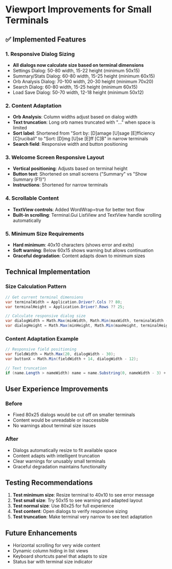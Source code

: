 # Viewport Improvements for Small Terminals

## ✅ Implemented Features

### 1. Responsive Dialog Sizing
- **All dialogs now calculate size based on terminal dimensions**
- Settings Dialog: 50-80 width, 15-22 height (minimum 50x15)
- Summary/Stats Dialog: 60-80 width, 15-25 height (minimum 60x15)  
- Orb Analysis Dialog: 70-100 width, 20-30 height (minimum 70x20)
- Search Dialog: 60-80 width, 15-25 height (minimum 60x15)
- Load Save Dialog: 50-70 width, 12-18 height (minimum 50x12)

### 2. Content Adaptation
- **Orb Analysis**: Column widths adjust based on dialog width
- **Text truncation**: Long orb names truncated with "..." when space is limited
- **Sort label**: Shortened from "Sort by: [D]amage [U]sage [E]fficiency [C]ruciball" to "Sort: [D]mg [U]se [E]ff [C]B" in narrow terminals
- **Search field**: Responsive width and button positioning

### 3. Welcome Screen Responsive Layout
- **Vertical positioning**: Adjusts based on terminal height
- **Button text**: Shortened on small screens ("Summary" vs "Show Summary (F1)")
- **Instructions**: Shortened for narrow terminals

### 4. Scrollable Content
- **TextView controls**: Added WordWrap=true for better text flow
- **Built-in scrolling**: Terminal.Gui ListView and TextView handle scrolling automatically

### 5. Minimum Size Requirements
- **Hard minimum**: 40x10 characters (shows error and exits)
- **Soft warning**: Below 60x15 shows warning but allows continuation
- **Graceful degradation**: Content adapts down to minimum sizes

## Technical Implementation

### Size Calculation Pattern
```csharp
// Get current terminal dimensions
var terminalWidth = Application.Driver?.Cols ?? 80;
var terminalHeight = Application.Driver?.Rows ?? 25;

// Calculate responsive dialog size
var dialogWidth = Math.Max(minWidth, Math.Min(maxWidth, terminalWidth - 4));
var dialogHeight = Math.Max(minHeight, Math.Min(maxHeight, terminalHeight - 3));
```

### Content Adaptation Example
```csharp
// Responsive field positioning
var fieldWidth = Math.Max(20, dialogWidth - 30);
var buttonX = Math.Min(fieldWidth + 14, dialogWidth - 12);

// Text truncation
if (name.Length > nameWidth) name = name.Substring(0, nameWidth - 3) + "...";
```

## User Experience Improvements

### Before
- Fixed 80x25 dialogs would be cut off on smaller terminals
- Content would be unreadable or inaccessible
- No warnings about terminal size issues

### After  
- Dialogs automatically resize to fit available space
- Content adapts with intelligent truncation
- Clear warnings for unusably small terminals
- Graceful degradation maintains functionality

## Testing Recommendations

1. **Test minimum size**: Resize terminal to 40x10 to see error message
2. **Test small size**: Try 50x15 to see warning and adapted layout
3. **Test normal size**: Use 80x25 for full experience
4. **Test content**: Open dialogs to verify responsive sizing
5. **Test truncation**: Make terminal very narrow to see text adaptation

## Future Enhancements

- Horizontal scrolling for very wide content
- Dynamic column hiding in list views
- Keyboard shortcuts panel that adapts to size
- Status bar with terminal size indicator